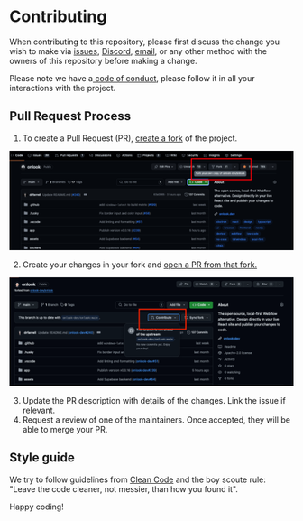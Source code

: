 # Contributing

When contributing to this repository, please first discuss the change you wish to make via [issues](https://github.com/onlook-dev/onlook/issues),
[Discord](https://discord.gg/hERDfFZCsH), [email](mailto:contact@onlook.dev), or any other method with the owners of this repository before making a change. 

Please note we have a[ code of conduct](./CODE_OF_CONDUCT.md), please follow it in all your interactions with the project.

## Pull Request Process

1. To create a Pull Request (PR), [create a fork](https://docs.github.com/en/pull-requests/collaborating-with-pull-requests/working-with-forks/fork-a-repo) of the project. 

![Fork](./assets/fork.png)

2. Create your changes in your fork and [open a PR from that fork.](https://docs.github.com/en/pull-requests/collaborating-with-pull-requests/proposing-changes-to-your-work-with-pull-requests/creating-a-pull-request-from-a-fork)

![Contribute](./assets/contribute.png)

3. Update the PR description with details of the changes. Link the issue if relevant.
4. Request a review of one of the maintainers. Once accepted, they will be able to merge your PR. 

## Style guide

We try to follow guidelines from [Clean Code](https://gist.github.com/wojteklu/73c6914cc446146b8b533c0988cf8d29) and the boy scoute rule: "Leave the code cleaner, not messier, than how you found it". 

Happy coding!
